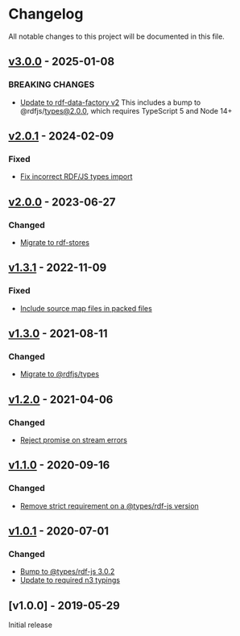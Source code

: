 # Changelog
All notable changes to this project will be documented in this file.

<a name="v3.0.0"></a>
## [v3.0.0](https://github.com/rubensworks/rdf-store-stream.js/compare/v2.0.1...v3.0.0) - 2025-01-08

### BREAKING CHANGES
* [Update to rdf-data-factory v2](https://github.com/rubensworks/rdf-store-stream.js/commit/c2915070e20d75357cfcb8da107089c5daaea1ac)
    This includes a bump to @rdfjs/types@2.0.0, which requires TypeScript 5 and Node 14+

<a name="v2.0.1"></a>
## [v2.0.1](https://github.com/rubensworks/rdf-store-stream.js/compare/v2.0.0...v2.0.1) - 2024-02-09

### Fixed
* [Fix incorrect RDF/JS types import](https://github.com/rubensworks/rdf-store-stream.js/commit/ed55a33a91291f2a8d8b41ed92db969a1a8796fa)

<a name="v2.0.0"></a>
## [v2.0.0](https://github.com/rubensworks/rdf-store-stream.js/compare/v1.3.1...v2.0.0) - 2023-06-27

### Changed
* [Migrate to rdf-stores](https://github.com/rubensworks/rdf-store-stream.js/commit/ae62ea26cdf02278fedcd385663d25011adc37be)

<a name="v1.3.1"></a>
## [v1.3.1](https://github.com/rubensworks/rdf-store-stream.js/compare/v1.3.0...v1.3.1) - 2022-11-09

### Fixed
* [Include source map files in packed files](https://github.com/rubensworks/rdf-store-stream.js/commit/81218b7ee89bc1ddff0414b63d730bf4b5cb3b8f)

<a name="v1.3.0"></a>
## [v1.3.0](https://github.com/rubensworks/rdf-store-stream.js/compare/v1.2.0...v1.3.0) - 2021-08-11

### Changed
* [Migrate to @rdfjs/types](https://github.com/rubensworks/rdf-store-stream.js/commit/7b41acad79914cb1375e99b5b940a5c07e449284)

<a name="v1.2.0"></a>
## [v1.2.0](https://github.com/rubensworks/rdf-store-stream.js/compare/v1.1.0...v1.2.0) - 2021-04-06

### Changed
* [Reject promise on stream errors](https://github.com/rubensworks/rdf-store-stream.js/commit/84d5e108ba2490af74de9baa1615be86a81739c8)

<a name="v1.1.0"></a>
## [v1.1.0](https://github.com/rubensworks/rdf-store-stream.js/compare/v1.0.1...v1.1.0) - 2020-09-16

### Changed
* [Remove strict requirement on a @types/rdf-js version](https://github.com/rubensworks/rdf-store-stream.js/commit/aef6804d84efb9291bbc58d21fa30737ed20a095)

<a name="v1.0.1"></a>
## [v1.0.1](https://github.com/rubensworks/rdf-store-stream.js/compare/v1.0.0...v1.0.1) - 2020-07-01

### Changed
* [Bump to @types/rdf-js 3.0.2](https://github.com/rubensworks/rdf-store-stream.js/commit/286ea9a69ebad3f663fe8642eee18abaef06efe6)
* [Update to required n3 typings](https://github.com/rubensworks/rdf-store-stream.js/commit/c68408bcc328a08d7899777d206f1eef91318970)

<a name="v1.0.0"></a>
## [v1.0.0] - 2019-05-29

Initial release
